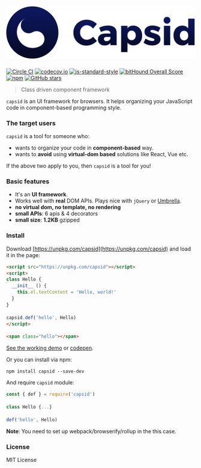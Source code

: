 # <img src="asset/capsid.svg" />

[![Circle CI](https://circleci.com/gh/capsidjs/capsid.svg?style=svg)](https://circleci.com/gh/capsidjs/capsid)
[![codecov.io](https://codecov.io/github/capsidjs/capsid/coverage.svg?branch=master)](https://codecov.io/github/capsidjs/capsid?branch=master)
[![js-standard-style](https://img.shields.io/badge/code%20style-standard-brightgreen.svg)](http://standardjs.com/)
[![bitHound Overall Score](https://www.bithound.io/github/capsidjs/capsid/badges/score.svg)](https://www.bithound.io/github/capsidjs/capsid)
[![npm](https://img.shields.io/npm/v/capsid.svg)](https://npm.im/capsid)
[![GitHub stars](https://img.shields.io/github/stars/capsidjs/capsid.svg?style=social&label=Star)](https://github.com/capsidjs/capsid)

> Class driven component framework

`capsid` is an UI framework for browsers. It helps organizing your JavaScript code in component-based programming style.

### The target users

`capsid` is a tool for someone who:

- wants to organize your code in **component-based** way.
- wants to **avoid** using **virtual-dom based** solutions like React, Vue etc.

If the above two apply to you, then `capsid` is a tool for you!

### Basic features

- It's an **UI framework**.
- Works well with **real** DOM APIs. Plays nice with `jQuery` or [Umbrella](https://umbrellajs.com/).
- **no virtual dom, no template, no rendering**
- **small APIs**: 6 apis & 4 decorators
- **small size**: **1.2KB** gzipped

### Install

Download [https://unpkg.com/capsid](https://unpkg.com/capsid) and load it in the page:

```html
<script src="https://unpkg.com/capsid"></script>
<script>
class Hello {
  __init__ () {
    this.el.textContent = 'Hello, world!'
  }
}

capsid.def('hello', Hello)
</script>

<span class="hello"></span>
```

[See the working demo](https://capsid.js.org/demo/hello.html) or [codepen](https://codepen.io/kt3k/pen/MmYxBB?editors=1010).

Or you can install via npm:

    npm install capsid --save-dev

And require `capsid` module:

```js
const { def } = require('capsid')

class Hello {...}

def('hello', Hello)
```

**Note**: You need to set up webpack/browserify/rollup in the this case.

### License

MIT License
